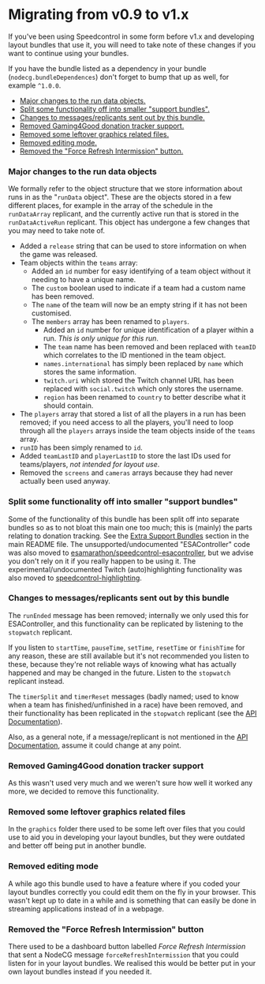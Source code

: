 # Migrating from v0.9 to v1.x

If you've been using Speedcontrol in some form before v1.x and developing layout bundles that use it, you will need to take note of these changes if you want to continue using your bundles.

If you have the bundle listed as a dependency in your bundle (`nodecg.bundleDependences`) don't forget to bump that up as well, for example `^1.0.0`.

- [Major changes to the run data objects.](#run-data-changes)
- [Split some functionality off into smaller "support bundles".](#support-bundles)
- [Changes to messages/replicants sent out by this bundle.](#message-rep-changes)
- [Removed Gaming4Good donation tracker support.](#g4g-removed)
- [Removed some leftover graphics related files.](#removed-graphics)
- [Removed editing mode.](#edit-mode)
- [Removed the "Force Refresh Intermission" button.](#force-refresh-intermission)

### <a name="run-data-changes"></a> Major changes to the run data objects

We formally refer to the object structure that we store information about runs in as the "`runData` object". These are the objects stored in a few different places, for example in the array of the schedule in the `runDataArray` replicant, and the currently active run that is stored in the `runDataActiveRun` replicant. This object has undergone a few changes that you may need to take note of.

- Added a `release` string that can be used to store information on when the game was released.
- Team objects within the `teams` array:
  - Added an `id` number for easy identifying of a team object without it needing to have a unique name.
  - The `custom` boolean used to indicate if a team had a custom name has been removed.
  - The `name` of the team will now be an empty string if it has not been customised.
  - The `members` array has been renamed to `players`.
    - Added an `id` number for unique identification of a player within a run. *This is only unique for this run*.
    - The `team` name has been removed and been replaced with `teamID` which correlates to the ID mentioned in the team object.
    - `names.international` has simply been replaced by `name` which stores the same information.
	- `twitch.uri` which stored the Twitch channel URL has been replaced with `social.twitch` which only stores the username.
	- `region` has been renamed to `country` to better describe what it should contain.
- The `players` array that stored a list of all the players in a run has been removed; if you need access to all the players, you'll need to loop through all the `players` arrays inside the team objects inside of the `teams` array.
- `runID` has been simply renamed to `id`.
- Added `teamLastID` and `playerLastID` to store the last IDs used for teams/players, *not intended for layout use*.
- Removed the `screens` and `cameras` arrays because they had never actually been used anyway.

### <a name="support-bundles"></a> Split some functionality off into smaller "support bundles"

Some of the functionality of this bundle has been split off into separate bundles so as to not bloat this main one too much; this is (mainly) the parts relating to donation tracking. See the [Extra Support Bundles](../README.md#extra-support-bundles) section in the main README file. The unsupported/undocumented "ESAController" code was also moved to [esamarathon/speedcontrol-esacontroller](https://github.com/esamarathon/speedcontrol-esacontroller), but we advise you don't rely on it if you really happen to be using it. The experimental/undocumented Twitch (auto)highlighting functionality was also moved to [speedcontrol-highlighting](https://github.com/speedcontrol/speedcontrol-highlighting).

### <a name="message-rep-changes"></a> Changes to messages/replicants sent out by this bundle

The `runEnded` message has been removed; internally we only used this for ESAController, and this functionality can be replicated by listening to the `stopwatch` replicant.

If you listen to `startTime`, `pauseTime`, `setTime`, `resetTime` or `finishTime` for any reason, these are still available but it's not recommended you listen to these, because they're not reliable ways of knowing what has actually happened and may be changed in the future. Listen to the `stopwatch` replicant instead.

The `timerSplit` and `timerReset` messages (badly named; used to know when a team has finished/unfinished in a race) have been removed, and their functionality has been replicated in the `stopwatch` replicant (see the [API Documentation](API.md)).

Also, as a general note, if a message/replicant is not mentioned in the [API Documentation](API.md), assume it could change at any point.

### <a name="g4g-removed"></a> Removed Gaming4Good donation tracker support

As this wasn't used very much and we weren't sure how well it worked any more, we decided to remove this functionality.

### <a name="removed-graphics"></a> Removed some leftover graphics related files

In the `graphics` folder there used to be some left over files that you could use to aid you in developing your layout bundles, but they were outdated and better off being put in another bundle.

### <a name="edit-mode"></a> Removed editing mode

A while ago this bundle used to have a feature where if you coded your layout bundles correctly you could edit them on the fly in your browser. This wasn't kept up to date in a while and is something that can easily be done in streaming applications instead of in a webpage.

### <a name="force-refresh-intermission"></a> Removed the "Force Refresh Intermission" button

There used to be a dashboard button labelled *Force Refresh Intermission* that sent a NodeCG message `forceRefreshIntermission` that you could listen for in your layout bundles. We realised this would be better put in your own layout bundles instead if you needed it.